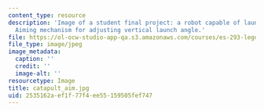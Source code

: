 ```yaml
---
content_type: resource
description: 'Image of a student final project: a robot capable of launching a projectile.
  Aiming mechanism for adjusting vertical launch angle.'
file: https://ol-ocw-studio-app-qa.s3.amazonaws.com/courses/es-293-lego-robotics-spring-2007/2535162aef1f77f4ee55159505fef747_catapult_aim.jpg
file_type: image/jpeg
image_metadata:
  caption: ''
  credit: ''
  image-alt: ''
resourcetype: Image
title: catapult_aim.jpg
uid: 2535162a-ef1f-77f4-ee55-159505fef747
---
```

